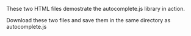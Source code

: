 These two HTML files demostrate the autocomplete.js library in action.

Download these two files and save them in the same directory as autocomplete.js
